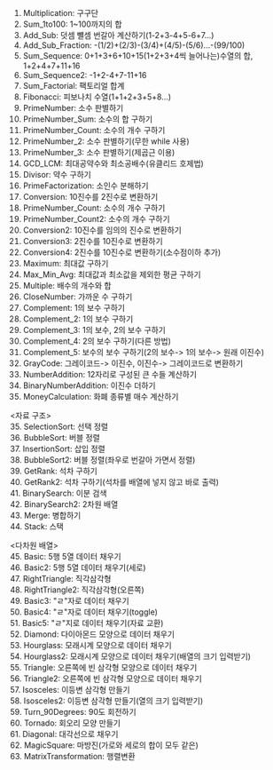 1. Multiplication: 구구단
2. Sum_1to100: 1~100까지의 합
3. Add_Sub: 덧셈 뺼셈 번갈아 계산하기(1-2+3-4+5-6+7...)
4. Add_Sub_Fraction: -(1/2)+(2/3)-(3/4)+(4/5)-(5/6)...-(99/100)
5. Sum_Sequence: 0+1+3+6+10+15(1+2+3+4씩 늘어나는)수열의 합, 1+2+4+7+11+16
6. Sum_Sequence2: -1+2-4+7-11+16
7. Sum_Factorial: 팩토리얼 합계
8. Fibonacci: 피보나치 수열(1+1+2+3+5+8...)
9. PrimeNumber: 소수 판별하기
10. PrimeNumber_Sum: 소수의 합 구하기
11. PrimeNumber_Count: 소수의 개수 구하기
12. PrimeNumber_2: 소수 판별하기(무한 while 사용)
13. PrimeNumber_3: 소수 판별하기(제곱근 이용)
14. GCD_LCM: 최대공약수와 최소공배수(유클리드 호제법)
15. Divisor: 약수 구하기
16. PrimeFactorization: 소인수 분해하기
17. Conversion: 10진수를 2진수로 변환하기
18. PrimeNumber_Count: 소수의 개수 구하기
19. PrimeNumber_Count2: 소수의 개수 구하기
20. Conversion2: 10진수를 임의의 진수로 변환하기
21. Conversion3: 2진수를 10진수로 변환하기
22. Conversion4: 2진수를 10진수로 변환하기(소수점이하 추가)
23. Maximum: 최대값 구하기 
24. Max_Min_Avg: 최대값과 최소값을 제외한 평균 구하기
25. Multiple: 배수의 개수와 합
26. CloseNumber: 가까운 수 구하기
27. Complement: 1의 보수 구하기
28. Complement_2: 1의 보수 구하기
29. Complement_3: 1의 보수, 2의 보수 구하기
30. Complement_4: 2의 보수 구하기(다른 방법)
31. Complement_5: 보수의 보수 구하기(2의 보수-> 1의 보수-> 원래 이진수)
32. GrayCode: 그레이코드-> 이진수, 이진수-> 그레이코드로 변환하기 
33. NumberAddition: 12자리로 구성된 큰 수들 계산하기 
34. BinaryNumberAddition: 이진수 더하기   
35. MoneyCalculation: 화폐 종류별 매수 계산하기   

<자료 구조>  
35. SelectionSort: 선택 정렬    
36. BubbleSort: 버블 정렬   
37. InsertionSort: 삽입 정렬  
38. BubbleSort2: 버블 정렬(좌우로 번갈아 가면서 정렬)  
39. GetRank: 석차 구하기  
40. GetRank2: 석차 구하기(석차를 배열에 넣지 않고 바로 출력)  
41. BinarySearch: 이분 검색  
42. BinarySearch2: 2차원 배열   
43. Merge: 병합하기   
44. Stack: 스택 

<다차원 배열>   
45. Basic: 5행 5열 데이터 채우기   
46. Basic2: 5행 5열 데이터 채우기(세로)   
47. RightTriangle: 직각삼각형   
48. RightTriangle2: 직각삼각형(오른쪽)   
49. Basic3: "ㄹ"자로 데이터 채우기  
50. Basic4: "ㄹ"자로 데이터 채우기(toggle)   
51. Basic5: "ㄹ"지로 데이터 채우기(자료 교환)   
52. Diamond: 다이아몬드 모양으로 데이터 채우기  
53. Hourglass: 모래시계 모양으로 데이터 채우기   
54. Hourglass2: 모래시계 모양으로 데이터 채우기(배열의 크기 입력받기)   
55. Triangle: 오른쪽에 빈 삼각형 모양으로 데이터 채우기   
56. Triangle2: 오른쪽에 빈 삼각형 모양으로 데이터 채우기   
57. Isosceles: 이등변 삼각형 만들기  
58. Isosceles2: 이등변 삼각형 만들기(열의 크기 입력받기)  
59. Turn_90Degrees: 90도 회전하기   
60. Tornado: 회오리 모양 만들기   
61. Diagonal: 대각선으로 채우기   
62. MagicSquare: 마방진(가로와 세로의 합이 모두 같은)   
63. MatrixTransformation: 행렬변환   




 
